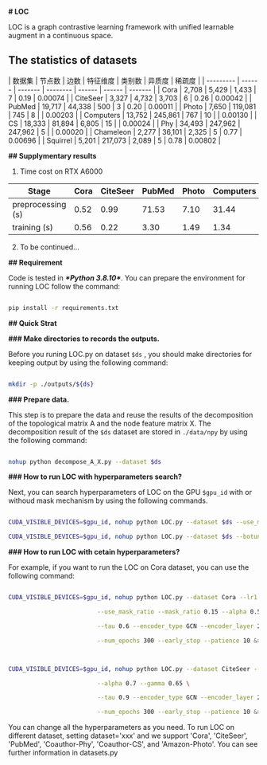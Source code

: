 **# LOC**



LOC is a graph contrastive learning framework with unified learnable augment in a continuous space.



## The statistics of datasets

| 数据集    | 节点数 
| 边数    | 特征维度 | 类别数 | 异质度 | 稀疏度  |
| --------- | ------ | ------- | -------- | ------ | ------ | ------- |
| Cora      | 2,708  | 5,429   | 1,433    | 7      | 0.19   | 0.00074 |
| CiteSeer  | 3,327  | 4,732   | 3,703    | 6      | 0.26   | 0.00042 |
| PubMed    | 19,717 | 44,338  | 500      | 3      | 0.20   | 0.00011 |
| Photo     | 7,650  | 119,081 | 745      | 8      |        | 0.00203 |
| Computers | 13,752 | 245,861 | 767      | 10     |        | 0.00130 |
| CS        | 18,333 | 81,894  | 6,805    | 15     |        | 0.00024 |
| Phy       | 34,493 | 247,962 | 247,962  | 5      |        | 0.00020 |
| Chameleon | 2,277  | 36,101  | 2,325    | 5      | 0.77   | 0.00696 |
| Squirrel  | 5,201  | 217,073 | 2,089    | 5      | 0.78   | 0.00802 |

**## Supplymentary results**

1. Time cost  on RTX A6000 

| Stage             | Cora | CiteSeer | PubMed | Photo | Computers | CS    | Phy   |
| ----------------- | ---- | -------- | ------ | ----- | --------- | ----- | ----- |
| preprocessing (s) | 0.52 | 0.99     | 71.53  | 7.10  | 31.44     | 19.56 | 15.24 |
| training (s)      | 0.56 | 0.22     | 3.30   | 1.49  | 1.34      | 4.28  | 16.42 |

2. To be continued...



**## Requirement**

Code is tested in ***\*Python 3.8.10\****. You can prepare the environment for running LOC follow the command:



```bash

pip install -r requirements.txt

```



**## Quick Strat**



**### Make directories to records the outputs.**



Before you runing LOC.py on dataset ```$ds``` , you should make directories for keeping output by using the following command:

```bash

mkdir -p ./outputs/${ds}

```



**### Prepare data.**

This step is to prepare the data and reuse the results of the decomposition of the topological matrix A and the node feature matrix X. The decomposition result of the ```$ds``` dataset are stored in ```./data/npy``` by using the following command:



```bash

nohup python decompose_A_X.py --dataset $ds

```



**### How to run LOC with hyperparameters search?**





Next, you can search hyperparameters of LOC on the GPU ```$gpu_id``` with or withoud mask mechanism by using the following commands.



```bash

CUDA_VISIBLE_DEVICES=$gpu_id, nohup python LOC.py --dataset $ds --use_mask_ratio --botune &> ./outputs/${ds}/ULA_mask.out&

CUDA_VISIBLE_DEVICES=$gpu_id, nohup python LOC.py --dataset $ds --botune &> ./outputs/${ds}/ULA_nomask.out&

```



**### How to run LOC with cetain hyperparameters?**



For example, if you want to run the LOC on Cora dataset, you can use the following command:



```bash

CUDA_VISIBLE_DEVICES=$gpu_id, nohup python LOC.py --dataset Cora --lr1 5e-4 --lr2 5e-4 --wd 1e-5 --hid_dim 256 --proj_dim 256\ 

​                         --use_mask_ratio --mask_ratio 0.15 --alpha 0.55 --gamma 0.55 \ 

​                         --tau 0.6 --encoder_type GCN --encoder_layer 2 --sim_method exp \ 

​                         --num_epochs 300 --early_stop --patience 10 &> ./outputs/Cora/LOC.out&  



CUDA_VISIBLE_DEVICES=$gpu_id, nohup python LOC.py --dataset CiteSeer --lr1 5e-4 --lr2 5e-4 --wd 1e-5 --hid_dim 256 --proj_dim 128\ 

​                         --alpha 0.7 --gamma 0.65 \ 

​                         --tau 0.9 --encoder_type GCN --encoder_layer 2 \ 

​                         --num_epochs 300 --early_stop --patience 10 &> ./outputs/CiteSeer/LOC.out&  

```



You can change all the hyperparameters as you need. To run LOC on different dataset, setting dataset='xxx' and we support 'Cora', 'CiteSeer', 'PubMed', 'Coauthor-Phy', 'Coauthor-CS', and 'Amazon-Photo'. You can see further information in datasets.py
